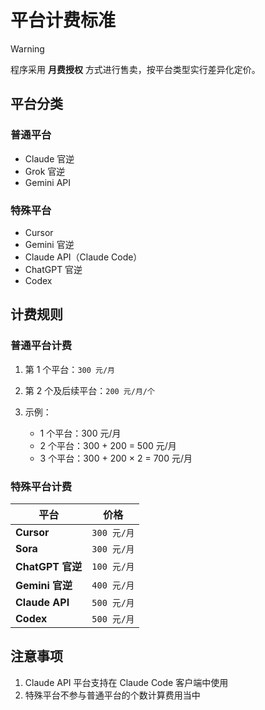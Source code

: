 # 平台计费标准

> [!WARNING]
>
> 程序采用 **月费授权** 方式进行售卖，按平台类型实行差异化定价。

## 平台分类

### 普通平台

- Claude 官逆
- Grok 官逆
- Gemini API

### 特殊平台

- Cursor
- Gemini 官逆
- Claude API（Claude Code）
- ChatGPT 官逆
- Codex

## 计费规则

### 普通平台计费

1. 第 1 个平台：`300 元/月`
2. 第 2 个及后续平台：`200 元/月/个`
3. 示例：

   - 1 个平台：300 元/月
   - 2 个平台：300 + 200 = 500 元/月
   - 3 个平台：300 + 200 × 2 = 700 元/月

### 特殊平台计费

| 平台             | 价格        |
| ---------------- | ----------- |
| **Cursor**       | `300 元/月` |
| **Sora**       | `300 元/月` |
| **ChatGPT 官逆** | `100 元/月` |
| **Gemini 官逆**  | `400 元/月` |
| **Claude API**   | `500 元/月` |
| **Codex**        | `500 元/月` |

## 注意事项

1. Claude API 平台支持在 Claude Code 客户端中使用
2. 特殊平台不参与普通平台的个数计算费用当中
